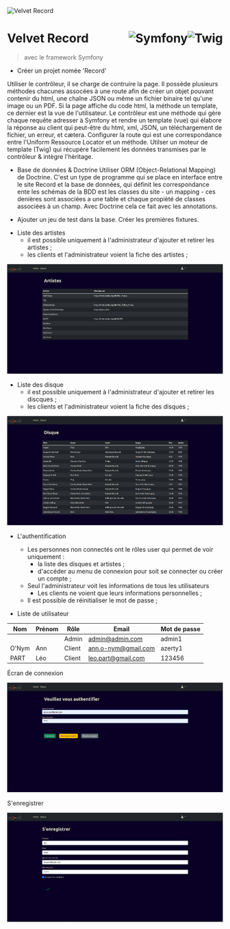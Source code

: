 <img src="https://github.com/MiKL5/afpaDev/blob/master/src/img/record-transparent.png" alt="Velvet Record" title="Velvet Record" widht="1024px" height="autoo">

# **Velvet Record** <img align="right" src="https://github.com/MiKL5/afpaDev/blob/master/src/img/twig.png" alt="Twig" title="Twhg" widht="auto" height="64px"> <img align="right" src="https://github.com/MiKL5/afpaDev/blob/master/src/img/symfony-framework.png" alt="Symfony" title="Symfony" widht="auto" height="64px">

> avec le framework Symfony

- Créer un projet nomée 'Record'

Utiliser le contrôleur, il se charge de contruire la page.
Il possède plusieurs méthodes chacunes assocées à une route afin de créer un objet pouvant contenir du html, une chaîne JSON ou même un fichier binaire tel qu'une image ou un PDF.
Si la page affiche du code html, la méthode un template, ce dernier est la vue de l'utilisateur.
Le contrôleur est une méthode qui gère chaque requête adresser à Symfony et rendre un template (vue) qui élabore la réponse au client qui peut-être du html, xml, JSON, un téléchargement de fichier, un erreur, et cætera.
Configurer la route qui est une correspondance entre l'Uniform Ressource Locator et un méthode.
Utilser un moteur de template (Twig) qui récupère facilement les données transmises par le contrôleur & intègre l'hèritage.

- Base de données & Doctrine
  Utiliser ORM (Object-Relational Mapping) de Doctrine.
  C'est un type de programme qui se place en interface entre le site Record et la base de données, qui définit les correspondance ente les schémas de la BDD est les classes du site - un mapping - ces denières sont associées a une table et chaque propièté de classes associées à un champ. Avec Doctrine cela ce fait avec les annotations.

* Ajouter un jeu de test dans la base.
  Créer les premières fixtures.

- Liste des artistes
  - il est possible uniquement à l'administrateur d'ajouter et retirer les artistes ;
  - les clients et l'administrateur voient la fiche des artistes ;

<img src="src\screenshot\record\artists.png" alt="Artists" title="Artists" widht="1024px" height="auto">

- Liste des disque
  - il est possible uniquement à l'administrateur d'ajouter et retirer les discques ;
  - les clients et l'administrateur voient la fiche des disques ;

<img src="src\screenshot\record\discs.png" alt="Discs" title="Discs" widht="1024px" height="auto">

- L'authentification

  - Les personnes non connectés ont le rôles user qui permet de voir uniquement :
    - la liste des disques et artistes ;
    - d'accéder au menu de connexion pour soit se connecter ou créer un compte ;
  - Seul l'administrateur voit les informations de tous les utilisateurs
    - Les clients ne voient que leurs informations personnelles ;
  - Il est possible de réinitialiser le mot de passe ;

- Liste de utilisateur

| Nom   | Prénom | Rôle   | Email               | Mot de passe |
| ----- | ------ | ------ | ------------------- | ------------ |
|       |        | Admin  | admin@admin.com     | admin1       |
| O'Nym | Ann    | Client | ann.o-nym@gmail.com | azerty1      |
| PART  | Léo    | Client | leo.part@gmail.com  | 123456       |

Écran de connexion

<img src="src\screenshot\record\authentication.png" alt="Authentification" title="Authentification" widht="1024px" height="auto">

S'enregistrer

<img src="src\screenshot\record\register.png" alt="Register" title="Regitster" widht="1024px" height="auto">
